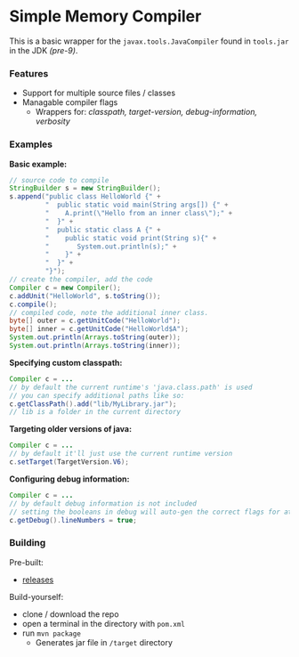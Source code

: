 # Simple Memory Compiler

This is a basic wrapper for the `javax.tools.JavaCompiler` found in `tools.jar` in the JDK *(pre-9)*. 

### Features

* Support for multiple source files / classes
* Managable compiler flags
    * Wrappers for: _classpath, target-version, debug-information, verbosity_

### Examples

**Basic example:**
```java
// source code to compile
StringBuilder s = new StringBuilder();
s.append("public class HelloWorld {" +
         "  public static void main(String args[]) {" +
         "    A.print(\"Hello from an inner class\");" +
         "  }" +
         "  public static class A {" +
         "    public static void print(String s){" +
         "       System.out.println(s);" +
         "    }" +
         "  }" +
         "}");
// create the compiler, add the code
Compiler c = new Compiler();
c.addUnit("HelloWorld", s.toString());
c.compile();
// compiled code, note the additional inner class.
byte[] outer = c.getUnitCode("HelloWorld");
byte[] inner = c.getUnitCode("HelloWorld$A");
System.out.println(Arrays.toString(outer));
System.out.println(Arrays.toString(inner));
```

**Specifying custom classpath:**
```java
Compiler c = ...
// by default the current runtime's 'java.class.path' is used
// you can specify additional paths like so:
c.getClassPath().add("lib/MyLibrary.jar");
// lib is a folder in the current directory
```

**Targeting older versions of java:**
```java
Compiler c = ...
// by default it'll just use the current runtime version
c.setTarget(TargetVersion.V6);
```

**Configuring debug information:**
```java
Compiler c = ...
// by default debug information is not included
// setting the booleans in debug will auto-gen the correct flags for attribute inclusion
c.getDebug().lineNumbers = true;
```

### Building

Pre-built: 

* [releases](https://github.com/Col-E/Simple-Memory-Compiler/releases)

Build-yourself: 

* clone / download the repo
* open a terminal in the directory with `pom.xml`
* run `mvn package`
    * Generates jar file in `/target` directory